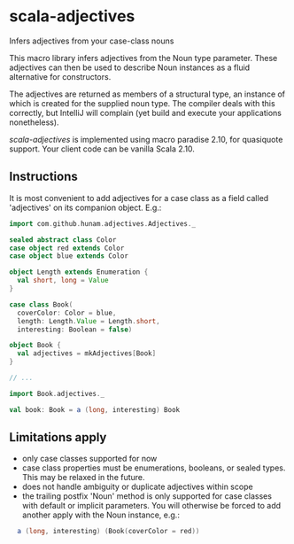 scala-adjectives
================

Infers adjectives from your case-class nouns

This macro library infers adjectives from the Noun type parameter. These adjectives can
then be used to describe Noun instances as a fluid alternative for constructors.

The adjectives are returned as members of a structural type, an instance of which
is created for the supplied noun type. The compiler deals with this correctly, but
IntelliJ will complain (yet build and execute your applications nonetheless).

_scala-adjectives_ is implemented using macro paradise 2.10, for quasiquote support.
Your client code can be vanilla Scala 2.10.


Instructions
------------

It is most convenient to add adjectives for a case class as a field
called 'adjectives' on its companion object. E.g.:

```scala
import com.github.hunam.adjectives.Adjectives._

sealed abstract class Color
case object red extends Color
case object blue extends Color

object Length extends Enumeration {
  val short, long = Value
}

case class Book(
  coverColor: Color = blue,
  length: Length.Value = Length.short,
  interesting: Boolean = false)

object Book {
  val adjectives = mkAdjectives[Book]
}

// ...

import Book.adjectives._

val book: Book = a (long, interesting) Book
```


Limitations apply
-----------------

- only case classes supported for now
- case class properties must be enumerations, booleans, or sealed types. This may be relaxed in the future.
- does not handle ambiguity or duplicate adjectives within scope
- the trailing postfix 'Noun' method is only supported for case classes with default or implicit parameters.
You will otherwise be forced to add another apply with the Noun instance, e.g.:

```scala
  a (long, interesting) (Book(coverColor = red))
```
